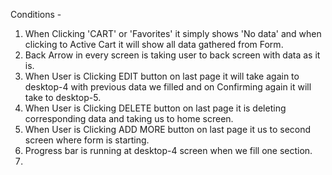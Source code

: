 Conditions -
1. When Clicking 'CART' or 'Favorites' it simply shows 'No data' and when clicking to Active Cart it will show all data gathered from Form.
2. Back Arrow in every screen is taking user to back screen with data as it is.
3. When User is Clicking EDIT button on last page it will take again to desktop-4 with previous data we filled and on Confirming again it will take to desktop-5.
4. When User is Clicking DELETE button on last page it is deleting corresponding data and taking us to home screen.
4. When User is Clicking ADD MORE button on last page it  us to second screen where form is starting.
5. Progress bar is running at desktop-4 screen when we fill one section.
6. 

